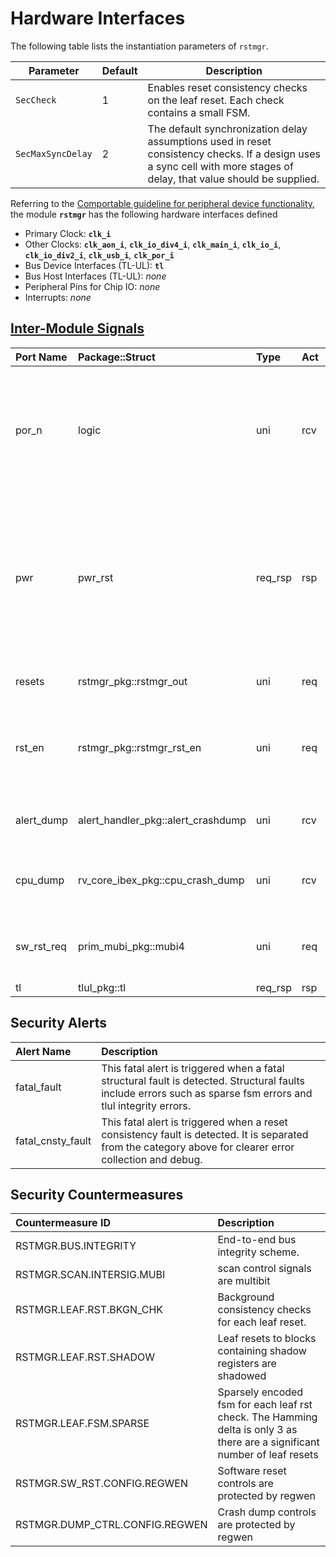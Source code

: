 # Hardware Interfaces


The following table lists the instantiation parameters of `rstmgr`.

Parameter                   | Default       | Description
----------------------------|---------------|---------------
`SecCheck`                  | 1             | Enables reset consistency checks on the leaf reset.  Each check contains a small FSM.
`SecMaxSyncDelay`           | 2             | The default synchronization delay assumptions used in reset consistency checks.  If a design uses a sync cell with more stages of delay, that value should be supplied.



<!-- BEGIN CMDGEN util/regtool.py --interfaces ./hw/top_englishbreakfast/ip_autogen/rstmgr/data/rstmgr.hjson -->
Referring to the [Comportable guideline for peripheral device functionality](https://opentitan.org/book/doc/contributing/hw/comportability), the module **`rstmgr`** has the following hardware interfaces defined
- Primary Clock: **`clk_i`**
- Other Clocks: **`clk_aon_i`**, **`clk_io_div4_i`**, **`clk_main_i`**, **`clk_io_i`**, **`clk_io_div2_i`**, **`clk_usb_i`**, **`clk_por_i`**
- Bus Device Interfaces (TL-UL): **`tl`**
- Bus Host Interfaces (TL-UL): *none*
- Peripheral Pins for Chip IO: *none*
- Interrupts: *none*

## [Inter-Module Signals](https://opentitan.org/book/doc/contributing/hw/comportability/index.html#inter-signal-handling)

| Port Name   | Package::Struct                    | Type    | Act   |   Width | Description                                                                                                                  |
|:------------|:-----------------------------------|:--------|:------|--------:|:-----------------------------------------------------------------------------------------------------------------------------|
| por_n       | logic                              | uni     | rcv   |       2 | Root power on reset signals from ast. There is one root reset signal for each core power domain.                             |
| pwr         | pwr_rst                            | req_rsp | rsp   |       1 | Reset request signals from power manager. Power manager can request for specific domains of the lc/sys reset tree to assert. |
| resets      | rstmgr_pkg::rstmgr_out             | uni     | req   |       1 | Leaf resets fed to the system.                                                                                               |
| rst_en      | rstmgr_pkg::rstmgr_rst_en          | uni     | req   |       1 | Low-power-group outputs used by alert handler.                                                                               |
| alert_dump  | alert_handler_pkg::alert_crashdump | uni     | rcv   |       1 | Alert handler crash dump information.                                                                                        |
| cpu_dump    | rv_core_ibex_pkg::cpu_crash_dump   | uni     | rcv   |       1 | Main processing element crash dump information.                                                                              |
| sw_rst_req  | prim_mubi_pkg::mubi4               | uni     | req   |       1 | Software requested system reset to pwrmgr.                                                                                   |
| tl          | tlul_pkg::tl                       | req_rsp | rsp   |       1 |                                                                                                                              |

## Security Alerts

| Alert Name        | Description                                                                                                                                                    |
|:------------------|:---------------------------------------------------------------------------------------------------------------------------------------------------------------|
| fatal_fault       | This fatal alert is triggered when a fatal structural fault is detected. Structural faults include errors such as sparse fsm errors and tlul integrity errors. |
| fatal_cnsty_fault | This fatal alert is triggered when a reset consistency fault is detected. It is separated from the category above for clearer error collection and debug.      |

## Security Countermeasures

| Countermeasure ID              | Description                                                                                                                |
|:-------------------------------|:---------------------------------------------------------------------------------------------------------------------------|
| RSTMGR.BUS.INTEGRITY           | End-to-end bus integrity scheme.                                                                                           |
| RSTMGR.SCAN.INTERSIG.MUBI      | scan control signals are multibit                                                                                          |
| RSTMGR.LEAF.RST.BKGN_CHK       | Background consistency checks for each leaf reset.                                                                         |
| RSTMGR.LEAF.RST.SHADOW         | Leaf resets to blocks containing shadow registers are shadowed                                                             |
| RSTMGR.LEAF.FSM.SPARSE         | Sparsely encoded fsm for each leaf rst check. The Hamming delta is only 3 as there are a significant number of leaf resets |
| RSTMGR.SW_RST.CONFIG.REGWEN    | Software reset controls are protected by regwen                                                                            |
| RSTMGR.DUMP_CTRL.CONFIG.REGWEN | Crash dump controls are protected by regwen                                                                                |


<!-- END CMDGEN -->
